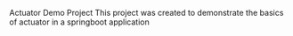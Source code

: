 Actuator Demo Project
This project was created to demonstrate the basics of actuator in a springboot application
